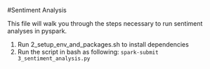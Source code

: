 #Sentiment Analysis

This file will walk you through the steps necessary to run sentiment analyses in pyspark.

1. Run 2_setup_env_and_packages.sh to install dependencies
2. Run the script in bash as following:
    `spark-submit 3_sentiment_analysis.py`
